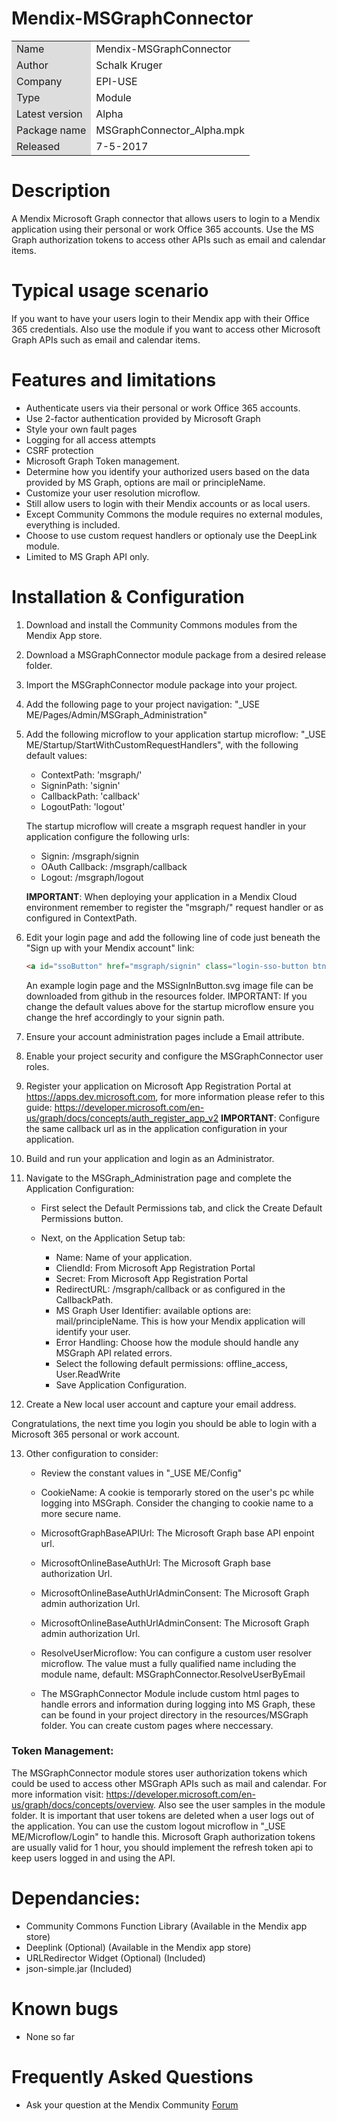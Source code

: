 # Mendix-MSGraphConnector

<table>
<tr> 
    <td bgcolor="#DDD"> Name</td><td>Mendix-MSGraphConnector</td>
</tr>
<tr> 
    <td bgcolor="#DDD"> Author</td><td>Schalk Kruger</td>
</tr>
<tr> 
    <td bgcolor="#DDD"> Company</td><td>EPI-USE</td>
</tr>
<tr> 
    <td bgcolor="#DDD"> Type</td><td>Module</td>
</tr>
<tr> 
    <td bgcolor="#DDD"> Latest version</td><td>Alpha</td>
</tr>
<tr> 
    <td bgcolor="#DDD"> Package name</td><td>MSGraphConnector_Alpha.mpk</td>
</tr>
<tr> 
    <td bgcolor="#DDD"> Released</td><td>7-5-2017</td>
</tr>
</table>

# Description
A Mendix Microsoft Graph connector that allows users to login to a Mendix application using their personal or work Office 365 accounts. Use the MS Graph authorization tokens to access other APIs such as email and calendar items.

# Typical usage scenario
If you want to have your users login to their Mendix app with their Office 365 credentials. Also use the module if you want to access other Microsoft Graph APIs such as email and calendar items.

# Features and limitations

* Authenticate users via their personal or work Office 365 accounts.
* Use 2-factor authentication provided by Microsoft Graph
* Style your own fault pages
* Logging for all access attempts
* CSRF protection
* Microsoft Graph Token management.
* Determine how you identify your authorized users based on the data provided by MS Graph, options are mail or principleName.</li>
* Customize your user resolution microflow.
* Still allow users to login with their Mendix accounts or as local users.
* Except Community Commons the module requires no external modules, everything is included.
* Choose to use custom request handlers or optionaly use the DeepLink module.
* Limited to MS Graph API only.

# Installation & Configuration

1. Download and install the Community Commons modules from the Mendix App store.
2. Download a MSGraphConnector module package from a desired release folder.
3. Import the MSGraphConnector module package into your project.
4. Add the following page to your project navigation: "_USE ME/Pages/Admin/MSGraph_Administration"

5. Add the following microflow to your application startup microflow: "_USE ME/Startup/StartWithCustomRequestHandlers", with the following default values:
    * ContextPath: 'msgraph/'
    * SigninPath: 'signin'
    * CallbackPath: 'callback'
    * LogoutPath: 'logout'

    The startup microflow will create a msgraph request handler in your application configure the following urls:
    * Signin: <YourApplicationURI>/msgraph/signin</li>
    * OAuth Callback: <YourApplicationURI>/msgraph/callback</li>
    * Logout: <YourApplicationURI>/msgraph/logout</li>

    <b>IMPORTANT</b>: When deploying your application in a Mendix Cloud environment remember to register the "msgraph/" request handler     or as configured in ContextPath.

6. Edit your login page and add the following line of code just beneath the "Sign up with your Mendix account" link:

    ```html
    <a id="ssoButton" href="msgraph/signin" class="login-sso-button btn btn-default" style="margin-top: 20px;"><img id="ms-signin-button" alt="sign in" src="./MSSignInButton.svg" class=""></a>
    ```

    An example login page and the MSSignInButton.svg image file can be downloaded from github in the resources folder.
    IMPORTANT: If you change the default values above for the startup microflow ensure you change the href accordingly to your signin       path.

7. Ensure your account administration pages include a Email attribute.
8. Enable your project security and configure the MSGraphConnector user roles.

9. Register your application on  Microsoft App Registration Portal at https://apps.dev.microsoft.com, for more information please refer to this guide: https://developer.microsoft.com/en-us/graph/docs/concepts/auth_register_app_v2
    <b>IMPORTANT</b>: Configure the same callback url as in the application configuration in your application.

10. Build and run your application and login as an Administrator.
11. Navigate to the MSGraph_Administration page and complete the Application Configuration:

    * First select the Default Permissions tab, and click the Create Default Permissions button.

    * Next, on the Application Setup tab:

        * Name: Name of your application.
        * CliendId: From Microsoft App Registration Portal</li>
        * Secret: From Microsoft App Registration Portal</li>
        * RedirectURL: <your application url>/msgraph/callback or as configured in the CallbackPath.</li>
        * MS Graph User Identifier: available options are: mail/principleName. This is how your Mendix application will identify your user.
        * Error Handling: Choose how the module should handle any MSGraph API related errors.</li>
        * Select the following default permissions: offline_access, User.ReadWrite</li>
        * Save Application Configuration.</li>

12. Create a New local user account and capture your email address.

Congratulations, the next time you login you should be able to login with a Microsoft 365 personal or work account.

13. Other configuration to consider:
    * Review the constant values in "_USE ME/Config"
    * CookieName: A cookie is temporarly stored on the user's pc while logging into MSGraph. Consider the changing to cookie name to a          more secure name.
    * MicrosoftGraphBaseAPIUrl: The Microsoft Graph base API enpoint url.
    * MicrosoftOnlineBaseAuthUrl: The Microsoft Graph base authorization Url.
    * MicrosoftOnlineBaseAuthUrlAdminConsent: The Microsoft Graph admin authorization Url.
    * MicrosoftOnlineBaseAuthUrlAdminConsent: The Microsoft Graph admin authorization Url.
    * ResolveUserMicroflow: You can configure a custom user resolver microflow. The value must a fully qualified name including the            module name, default: MSGraphConnector.ResolveUserByEmail

    * The MSGraphConnector Module include custom html pages to handle errors and information during logging into MS Graph, these can be         found in your project directory in the resources/MSGraph folder. You can create custom pages where neccessary.

### Token Management:
The MSGraphConnector module stores user authorization tokens which could be used to access other MSGraph APIs such as mail and calendar. For more information visit: https://developer.microsoft.com/en-us/graph/docs/concepts/overview. Also see the user samples in the module folder. 
It is important that user tokens are deleted when a user logs out of the application. You can use the custom logout microflow in "_USE ME/Microflow/Login" to handle this.
Microsoft Graph authorization tokens are usually valid for 1 hour, you should implement the refresh token api to keep users logged in and using the API.

# Dependancies:
* Community Commons Function Library (Available in the Mendix app store)
* Deeplink (Optional) (Available in the Mendix app store)
* URLRedirector Widget (Optional) (Included)
* json-simple.jar (Included)

# Known bugs
* None so far

# Frequently Asked Questions
* Ask your question at the Mendix Community <a href="https://mxforum.mendix.com/" target="_blank">Forum</a>





